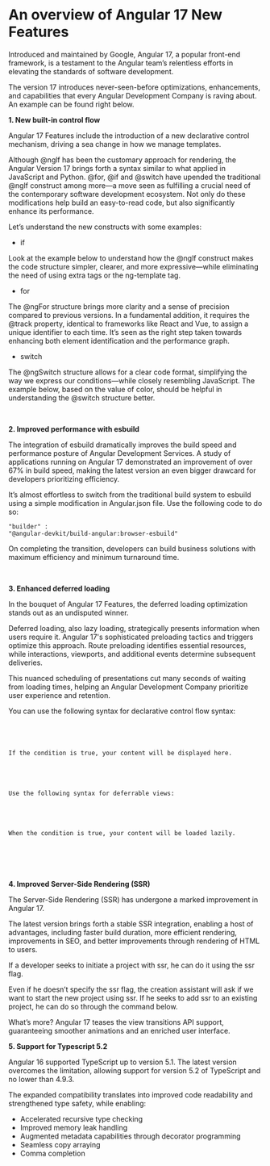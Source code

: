 # An overview of Angular 17 New Features

Introduced and maintained by Google, Angular 17, a popular front-end framework, is a testament to the Angular team’s relentless efforts in elevating the standards of software development.

The version 17 introduces never-seen-before optimizations, enhancements, and capabilities that every Angular Development Company is raving about. An example can be found right below.



<b>1. New built-in control flow</b>

Angular 17 Features include the introduction of a new declarative control mechanism, driving a sea change in how we manage templates.

Although @nglf has been the customary approach for rendering, the Angular Version 17 brings forth a syntax similar to what applied in JavaScript and Python. @for, @if and @switch have upended the traditional @nglf construct among more—a move seen as fulfilling a crucial need of the contemporary software development ecosystem. Not only do these modifications help build an easy-to-read code, but also significantly enhance its performance.

Let’s understand the new constructs with some examples:
 
<ul><li>if</li></ul>
Look at the example below to understand how the @nglf construct makes the code structure simpler, clearer, and more expressive—while eliminating the need of using extra tags or the ng-template tag.


<ul><li>for</li></ul>
 The @ngFor structure brings more clarity and a sense of precision compared to previous versions. In a fundamental addition, it requires the @track property, identical to frameworks like React and Vue, to assign a unique identifier to each time. It’s seen as the right step taken towards enhancing both element identification and the performance graph. 


<ul><li>switch</li></ul>
 The @ngSwitch structure allows for a clear code format, simplifying the way we express our conditions—while closely resembling JavaScript. The example below, based on the value of color, should be helpful in understanding the @switch structure better. 

&nbsp;</br>


<p>
<b>2. Improved performance with esbuild</b>
 
The integration of esbuild dramatically improves the build speed and performance posture of Angular Development Services. A study of applications running on Angular 17 demonstrated an improvement of over 67% in build speed, making the latest version an even bigger drawcard for developers prioritizing efficiency. 

It’s almost effortless to switch from the traditional build system to esbuild using a simple modification in Angular.json file. Use the following code to do so:

<code>"builder" : "@angular-devkit/build-angular:browser-esbuild"</code>

On completing the transition, developers can build business solutions with maximum efficiency and minimum turnaround time. 
</p>

&nbsp;</br>

<p>
<b>3. Enhanced deferred loading</b>

In the bouquet of Angular 17 Features, the deferred loading optimization stands out as an undisputed winner. 



Deferred loading, also lazy loading, strategically presents information when users require it. Angular 17's sophisticated preloading tactics and triggers optimize this approach. Route preloading identifies essential resources, while interactions, viewports, and additional events determine subsequent deliveries. 

This nuanced scheduling of presentations cut many seconds of waiting from loading times, helping an Angular Development Company prioritize user experience and retention. 

You can use the following syntax for declarative control flow syntax:
<code>
<div @if="condition">

If the condition is true, your content will be displayed here.

</div>

Use the following syntax for deferrable views:

<div @defer="condition">

When the condition is true, your content will be loaded lazily.

</div>
</code>

</p>

&nbsp;</br>

<p>
<b>4. Improved Server-Side Rendering (SSR)</b>
 
The Server-Side Rendering (SSR) has undergone a marked improvement in Angular 17. 

The latest version brings forth a stable SSR integration, enabling a host of advantages, including faster build duration, more efficient rendering, improvements in SEO, and better improvements through rendering of HTML to users.

If a developer seeks to initiate a project with ssr, he can do it using the ssr flag. 



Even if he doesn’t specify the ssr flag, the creation assistant will ask if we want to start the new project using ssr. If he seeks to add ssr to an existing project, he can do so through the command below.


What’s more? Angular 17 teases the view transitions API support, guaranteeing smoother animations and an enriched user interface.
</p>


<p>
<b>5. Support for Typescript 5.2</b>

Angular 16 supported TypeScript up to version 5.1. The latest version overcomes the limitation, allowing support for version 5.2 of TypeScript and no lower than 4.9.3.

The expanded compatibility translates into improved code readability and strengthened type safety, while enabling:

<ul>
<li>Accelerated recursive type checking</li>
<li>Improved memory leak handling</li>
<li>Augmented metadata capabilities through decorator programming</li>
<li>Seamless copy arraying</li>
<li>Comma completion</li>
</ul>
</p>
